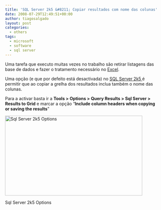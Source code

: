 ```yaml
---
title: 'SQL Server 2k5 &#8211; Copiar resultados com nome das colunas'
date: 2008-07-29T12:49:51+00:00
author: tiagosalgado
layout: post
categories:
  - others
tags:
  - microsoft
  - software
  - sql server
---
```

Uma tarefa que executo muitas vezes no trabalho são retirar listagens das base de dados e fazer o tratamento necessário no <a title="Microsoft Excel" href="http://office.microsoft.com/excel" target="_blank">Excel</a>.

Uma opção (e que por defeito está desactivada) no <a title="Sql Server 2005" href="http://www.microsoft.com/SQL/default.mspx" target="_blank">SQL Server 2k5 </a>é permitir que ao copiar a grelha dos resultados inclua também o nome das colunas.

Para a activar basta ir a **Tools > Options > Query Results > Sql Server > Results to Grid** e marcar a opção &#8220;**Include column headers when copying or saving the results**&#8221;

<div style="width: 461px" class="wp-caption alignnone">
  <a href="http://farm4.static.flickr.com/3033/2713022803_dc8d476691_o.jpg"><img src="http://farm4.static.flickr.com/3033/2713022803_dc8d476691_o.jpg" alt="Sql Server 2k5 Options" width="451" height="263" /></a>
  
  <p class="wp-caption-text">
    Sql Server 2k5 Options
  </p>
</div>